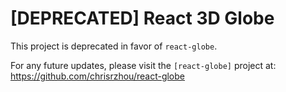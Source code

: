# [DEPRECATED] React 3D Globe

This project is deprecated in favor of `react-globe`.

For any future updates, please visit the `[react-globe]` project at: https://github.com/chrisrzhou/react-globe
